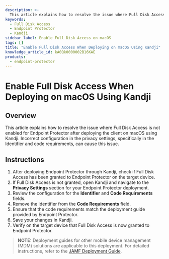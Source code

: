 ```yaml
---
description: >-
  This article explains how to resolve the issue where Full Disk Access is not enabled for Endpoint Protector after deploying the client on macOS using Kandji.
keywords:
  - Full Disk Access
  - Endpoint Protector
  - Kandji
sidebar_label: Enable Full Disk Access on macOS
tags: []
title: "Enable Full Disk Access When Deploying on macOS Using Kandji"
knowledge_article_id: kA0Qk0000002B16KAE
products:
  - endpoint-protector
---
```


# Enable Full Disk Access When Deploying on macOS Using Kandji

## Overview

This article explains how to resolve the issue where Full Disk Access is not enabled for Endpoint Protector after deploying the client on macOS using Kandji. Incorrect configuration in the privacy settings, specifically in the Identifier and code requirements, can cause this issue.

## Instructions

1. After deploying Endpoint Protector through Kandji, check if Full Disk Access has been granted to Endpoint Protector on the target device.
2. If Full Disk Access is not granted, open Kandji and navigate to the **Privacy Settings** section for your Endpoint Protector deployment.
3. Review the configuration for the **Identifier** and **Code Requirements** fields.
4. Remove the identifier from the **Code Requirements** field.
5. Ensure that the code requirements match the deployment guide provided by Endpoint Protector.
6. Save your changes in Kandji.
7. Verify on the target device that Full Disk Access is now granted to Endpoint Protector.

> **NOTE:** Deployment guides for other mobile device management (MDM) solutions are applicable to this deployment. For detailed instructions, refer to the [JAMF Deployment Guide](/docs/endpointprotector/5.9.4.2/install/agent/jamf/overview).